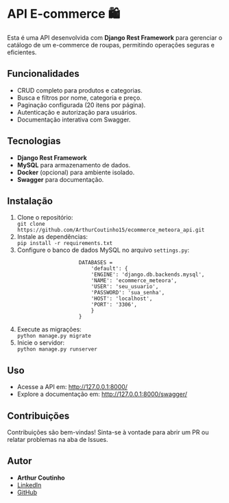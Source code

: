 
</head>
<body>
    <h1>API E-commerce 🛍️</h1>
    <p>Esta é uma API desenvolvida com <strong>Django Rest Framework</strong> para gerenciar o catálogo de um e-commerce de roupas, permitindo operações seguras e eficientes.</p>

  <h2>Funcionalidades</h2>
    <ul>
        <li>CRUD completo para produtos e categorias.</li>
        <li>Busca e filtros por nome, categoria e preço.</li>
        <li>Paginação configurada (20 itens por página).</li>
        <li>Autenticação e autorização para usuários.</li>
        <li>Documentação interativa com Swagger.</li>
    </ul>

  <h2>Tecnologias</h2>
    <ul>
        <li><strong>Django Rest Framework</strong></li>
        <li><strong>MySQL</strong> para armazenamento de dados.</li>
        <li><strong>Docker</strong> (opcional) para ambiente isolado.</li>
        <li><strong>Swagger</strong> para documentação.</li>
    </ul>

  <h2>Instalação</h2>
    <ol>
        <li>Clone o repositório:
            <div class="highlight">
                <code>git clone https://github.com/ArthurCoutinho15/ecommerce_meteora_api.git</code>
            </div>
        </li>
        <li>Instale as dependências:
            <div class="highlight">
                <code>pip install -r requirements.txt</code>
            </div>
        </li>
        <li>Configure o banco de dados MySQL no arquivo <code>settings.py</code>:
            <div class="highlight">
                <code>
                    DATABASES = 
                        'default': {
                        'ENGINE': 'django.db.backends.mysql',
                        'NAME': 'ecommerce_meteora',
                        'USER': 'seu_usuario',
                        'PASSWORD': 'sua_senha',
                        'HOST': 'localhost',
                        'PORT': '3306',
                        }
                    }
                </code>
            </div>
        </li>
        <li>Execute as migrações:
            <div class="highlight">
                <code>python manage.py migrate</code>
            </div>
        </li>
        <li>Inicie o servidor:
            <div class="highlight">
                <code>python manage.py runserver</code>
            </div>
        </li>
    </ol>

  <h2>Uso</h2>
    <ul>
        <li>Acesse a API em: <a href="http://127.0.0.1:8000/" target="_blank">http://127.0.0.1:8000/</a></li>
        <li>Explore a documentação em: <a href="http://127.0.0.1:8000/swagger/" target="_blank">http://127.0.0.1:8000/swagger/</a></li>
    </ul>

  <h2>Contribuições</h2>
    <p>Contribuições são bem-vindas! Sinta-se à vontade para abrir um PR ou relatar problemas na aba de Issues.</p>

  <h2>Autor</h2>
    <ul>
        <li><strong>Arthur Coutinho</strong></li>
        <li><a href="https://www.linkedin.com/in/seu-perfil" target="_blank">LinkedIn</a></li>
        <li><a href="https://github.com/ArthurCoutinho15" target="_blank">GitHub</a></li>
    </ul>
</body>
</html>
